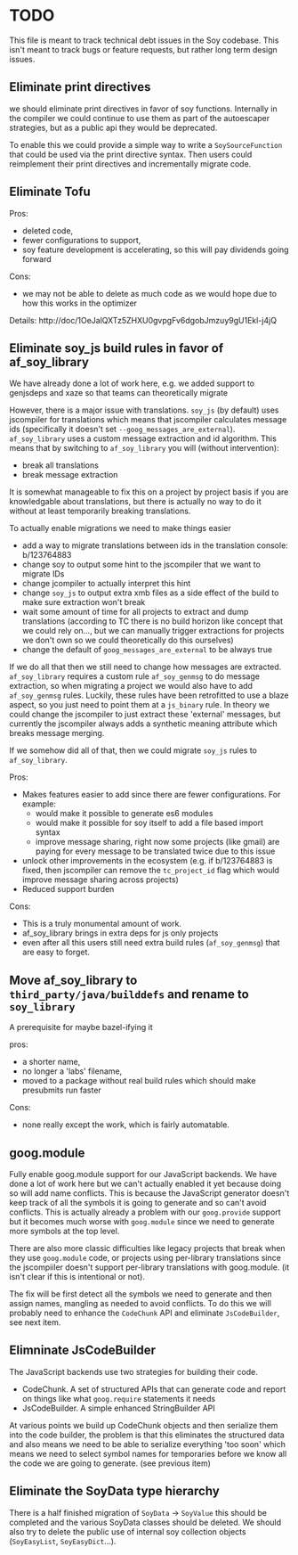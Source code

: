 # TODO

This file is meant to track technical debt issues in the Soy codebase. This
isn't meant to track bugs or feature requests, but rather long term design
issues.

## Eliminate print directives

we should eliminate print directives in favor of soy functions. Internally in
the compiler we could continue to use them as part of the autoescaper
strategies, but as a public api they would be deprecated.

To enable this we could provide a simple way to write a `SoySourceFunction` that
could be used via the print directive syntax. Then users could reimplement their
print directives and incrementally migrate code.

## Eliminate Tofu

Pros:

*   deleted code,
*   fewer configurations to support,
*   soy feature development is accelerating, so this will pay dividends going
    forward

Cons:

*   we may not be able to delete as much code as we would hope due to how this
    works in the optimizer

Details: http://doc/1OeJalQXTz5ZHXU0gvpgFv6dgobJmzuy9gU1Ekl-j4jQ

## Eliminate soy_js build rules in favor of af_soy_library

We have already done a lot of work here, e.g. we added support to genjsdeps and
xaze so that teams can theoretically migrate

However, there is a major issue with translations. `soy_js` (by default) uses
jscompiler for translations which means that jscompiler calculates message ids
(specifically it doesn't set `--goog_messages_are_external`). `af_soy_library`
uses a custom message extraction and id algorithm. This means that by switching
to `af_soy_library` you will (without intervention):

*   break all translations
*   break message extraction

It is somewhat manageable to fix this on a project by project basis if you are
knowledgable about translations, but there is actually no way to do it without
at least temporarily breaking translations.

To actually enable migrations we need to make things easier

*   add a way to migrate translations between ids in the translation console:
    b/123764883
*   change soy to output some hint to the jscompiler that we want to migrate IDs
*   change jcompiler to actually interpret this hint
*   change `soy_js` to output extra xmb files as a side effect of the build to
    make sure extraction won't break
*   wait some amount of time for all projects to extract and dump translations
    (according to TC there is no build horizon like concept that we could rely
    on..., but we can manually trigger extractions for projects we don't own so
    we could theoretically do this ourselves)
*   change the default of `goog_messages_are_external` to be always true

If we do all that then we still need to change how messages are extracted.
`af_soy_library` requires a custom rule `af_soy_genmsg` to do message
extraction, so when migrating a project we would also have to add
`af_soy_genmsg` rules. Luckily, these rules have been retrofitted to use a blaze
aspect, so you just need to point them at a `js_binary` rule. In theory we could
change the jscompiler to just extract these 'external' messages, but currently
the jscompiler always adds a synthetic meaning attribute which breaks message
merging.

If we somehow did all of that, then we could migrate `soy_js` rules to
`af_soy_library`.

Pros:

*   Makes features easier to add since there are fewer configurations. For
    example:
    *   would make it possible to generate es6 modules
    *   would make it possible for soy itself to add a file based import syntax
    *   improve message sharing, right now some projects (like gmail) are paying
        for every message to be translated twice due to this issue
*   unlock other improvements in the ecosystem (e.g. if b/123764883 is fixed,
    then jscompiler can remove the `tc_project_id` flag which would improve
    message sharing across projects)
*   Reduced support burden

Cons:

*   This is a truly monumental amount of work.
*   af_soy_library brings in extra deps for js only projects
*   even after all this users still need extra build rules (`af_soy_genmsg`)
    that are easy to forget.

## Move af_soy_library to `third_party/java/builddefs` and rename to `soy_library`

A prerequisite for maybe bazel-ifying it

pros:

*   a shorter name,
*   no longer a 'labs' filename,
*   moved to a package without real build rules which should make presubmits run
    faster

Cons:

*   none really except the work, which is fairly automatable.

## goog.module

Fully enable goog.module support for our JavaScript backends. We have done a lot
of work here but we can't actually enabled it yet because doing so will add name
conflicts. This is because the JavaScript generator doesn't keep track of all
the symbols it is going to generate and so can't avoid conflicts. This is
actually already a problem with our `goog.provide` support but it becomes much
worse with `goog.module` since we need to generate more symbols at the top
level.

There are also more classic difficulties like legacy projects that break when
they use `goog.module` code, or projects using per-library translations since
the jscompiiler doesn't support per-library translations with goog.module. (it
isn't clear if this is intentional or not).

The fix will be first detect all the symbols we need to generate and then assign
names, mangling as needed to avoid conflicts. To do this we will probably need
to enhance the `CodeChunk` API and eliminate `JsCodeBuilder`, see next item.

## Elimninate JsCodeBuilder

The JavaScript backends use two strategies for building their code.

*   CodeChunk. A set of structured APIs that can generate code and report on
    things like what `goog.require` statements it needs
*   JsCodeBuilder. A simple enhanced StringBuilder API

At various points we build up CodeChunk objects and then serialize them into the
code builder, the problem is that this eliminates the structured data and also
means we need to be able to serialize everything 'too soon' which means we need
to select symbol names for temporaries before we know all the code we are going
to generate. (see previous item)


## Eliminate the SoyData type hierarchy

There is a half finished migration of `SoyData` -> `SoyValue` this should be
completed and the various SoyData classes should be deleted. We should also try
to delete the public use of internal soy collection objects (`SoyEasyList`,
`SoyEasyDict`...).
